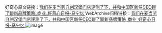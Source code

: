 好奇心原文链接：[我们在麦当劳自创汉堡门店评测了下，并和中国区新任CEO聊了聊新品牌策略_商业_好奇心日报-马宁忆 ](https://www.qdaily.com/articles/11460.html)
WebArchive归档链接：[我们在麦当劳自创汉堡门店评测了下，并和中国区新任CEO聊了聊新品牌策略_商业_好奇心日报-马宁忆 ](http://web.archive.org/web/20180321004715/http://www.qdaily.com:80/articles/11460.html)
![image](http://ww3.sinaimg.cn/large/007d5XDply1g3w90qj6o9j30u05rfb29)